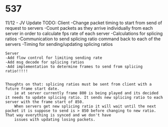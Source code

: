 537
===

11/12 - JV Update TODO:
	Client
	-Change packet timing to start from send of request to servers
	-Count packets as they arrive individually from each server in order to calculate fps rate of each server
	-Calculations for splicing ratios
	-Communication to send splicing ratio command back to each of the servers
	-Timing for sending/updating splicing ratios

	Server
	-Add flow control for limiting sending rate
	-Add msg decode for splicing ratios
	-Add implementation to determine frames to send from splicing ratio!!!!!
	

	Thoughts on that: splicing ratios must be sent from client with a future frame start date.
		ie at server currently frame 800 is being played and its decided it needs to update splicing ratio. It sends new splicing ratio to each server with the frame start of 850.
		When servers get new splicing ratio it will wait until the next packet it is suppose to send is > 850 before changing to new ratio. That way everything is synced and we don't have
		issues with updating losing packets.

